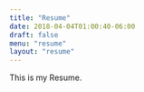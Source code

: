 ```yaml
---
title: "Resume"
date: 2018-04-04T01:00:40-06:00
draft: false
menu: "resume"
layout: "resume"
---
```


This is my Resume.